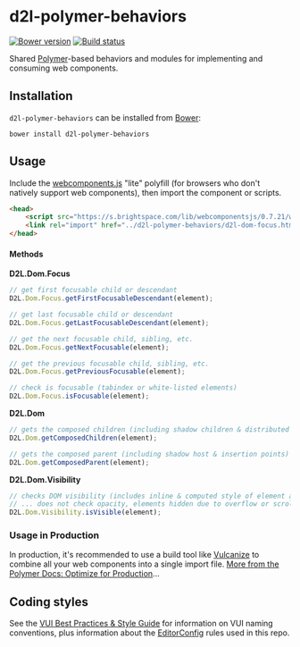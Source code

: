 # d2l-polymer-behaviors
[![Bower version][bower-image]][bower-url]
[![Build status][ci-image]][ci-url]

Shared [Polymer](https://www.polymer-project.org/1.0/)-based behaviors and modules for implementing and consuming web components.

## Installation

`d2l-polymer-behaviors` can be installed from [Bower][bower-url]:
```shell
bower install d2l-polymer-behaviors
```

## Usage

Include the [webcomponents.js](http://webcomponents.org/polyfills/) "lite" polyfill (for browsers who don't natively support web components), then import the component or scripts.

```html (example: import focus methods)
<head>
	<script src="https://s.brightspace.com/lib/webcomponentsjs/0.7.21/webcomponents-lite.min.js"></script>
	<link rel="import" href="../d2l-polymer-behaviors/d2l-dom-focus.html">
</head>
```

#### Methods

**D2L.Dom.Focus**

```javascript
// get first focusable child or descendant
D2L.Dom.Focus.getFirstFocusableDescendant(element);

// get last focusable child or descendant
D2L.Dom.Focus.getLastFocusableDescendant(element);

// get the next focusable child, sibling, etc.
D2L.Dom.Focus.getNextFocusable(element);

// get the previous focusable child, sibling, etc.
D2L.Dom.Focus.getPreviousFocusable(element);

// check is focusable (tabindex or white-listed elements)
D2L.Dom.Focus.isFocusable(element);
```

**D2L.Dom**

```javascript
// gets the composed children (including shadow children & distributed children)
D2L.Dom.getComposedChildren(element);

// gets the composed parent (including shadow host & insertion points)
D2L.Dom.getComposedParent(element);
```

**D2L.Dom.Visibility**

```javascript
// checks DOM visibility (includes inline & computed style of element and ancestors)
// ... does not check opacity, elements hidden due to overflow or scrolled out of view
D2L.Dom.Visibility.isVisible(element);
```

### Usage in Production

In production, it's recommended to use a build tool like [Vulcanize](https://github.com/Polymer/vulcanize) to combine all your web components into a single import file. [More from the Polymer Docs: Optimize for Production](https://www.polymer-project.org/1.0/tools/optimize-for-production.html)...

## Coding styles

See the [VUI Best Practices & Style Guide](https://github.com/Brightspace/valence-ui-docs/wiki/Best-Practices-&-Style-Guide) for information on VUI naming conventions, plus information about the [EditorConfig](http://editorconfig.org) rules used in this repo.

[bower-url]: http://bower.io/search/?q=d2l-polymer-behaviors
[bower-image]: https://img.shields.io/bower/v/d2l-polymer-behaviors.svg
[ci-url]: https://travis-ci.org/Brightspace/d2l-polymer-behaviors-ui
[ci-image]: https://travis-ci.org/Brightspace/d2l-polymer-behaviors-ui.svg?branch=master
